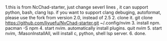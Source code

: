 1.this is from NcChad-starter, just change severl lines , it can support python, bash, clang lsp. if you want to support clang debuging, autoformat, please use the fork from version 2.0, instead of  2.5
2. clone it.   git clone https://github.com/liyuefu/NvChad-starter.git ~/.config/nvim
3.  install npm. pacman -S npm
4. start nvim. automatically install plugins. quit nvim
5. start nvim, :MasonInstallAll, will install c, python, shell lsp server.
6. done.
